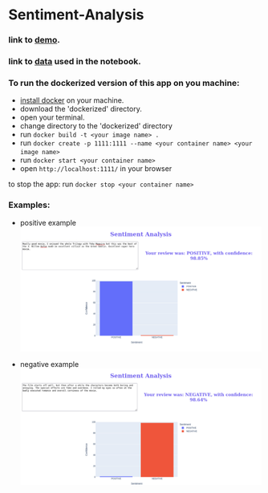 # Sentiment-Analysis
### link to [demo](https://drive.google.com/file/d/1bXkXcs7dd73Tan7MuldMq3t6-J-Cgfyq/view?usp=sharing).
### link to [data](https://drive.google.com/drive/folders/1m1IKlvh3Zhm6Bx-qhqx7X01zLRuDcKqw) used in the notebook.

### To run the dockerized version of this app on you machine:

* [install docker](https://docs.docker.com/engine/install/) on your machine.
* download the 'dockerized' directory.
* open your terminal.
* change directory to the 'dockerized' directory
* run `docker build -t <your image name> .`
* run `docker create -p 1111:1111 --name <your container name> <your image name>`
* run `docker start <your container name>`
* open `http://localhost:1111/` in your browser

to stop the app:
run `docker stop <your container name>`

### Examples:
* positive example
![postitive](assets/positive.png)

* negative example
![negative](assets/negative.png)
